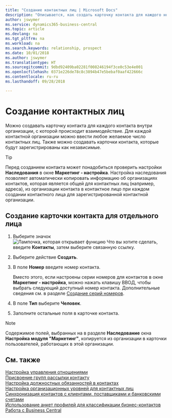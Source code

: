 ```yaml
---
title: "Создание контактных лиц | Microsoft Docs"
description: "Описывается, как создать карточку контакта для каждого нового лица или потенциального клиента, с которым у вас деловые отношения."
author: jswymer
ms.service: dynamics365-business-central
ms.topic: article
ms.devlang: na
ms.tgt_pltfrm: na
ms.workload: na
ms.search.keywords: relationship, prospect
ms.date: 10/01/2018
ms.author: jswymer
ms.translationtype: HT
ms.sourcegitcommit: 9dbd92409ba02281f008246194f3ce0c53e4e001
ms.openlocfilehash: 0371e226de78c8c3894b47e5bebaf0aaf422666c
ms.contentlocale: ru-ru
ms.lasthandoff: 09/28/2018

---
```

# <a name="create-contact-persons"></a>Создание контактных лиц
Можно создавать карточку контакта для каждого контакта внутри организации, с которой происходит взаимодействие. Для каждой контактной организации можно ввести любое желаемое число контактных лиц. Также можно создавать карточки контакта, которые будут зарегистрированы как независимые.

> [!TIP]  
>   Перед созданием контакта может понадобиться проверить настройки **Наследования** в окне **Маркетинг - настройка**. Настройка наследования позволяет автоматически копировать информацию об организациях контактов, которая является общей для контактных лиц (например, адреса), из организации контакта в контактное лицо при каждом создании контактного лица для зарегистрированной контактной организации.

## <a name="to-create-a-contact-card-for-a-person"></a>Создание карточки контакта для отдельного лица
1. Выберите значок ![Лампочка, которая открывает функцию Что вы хотите сделать](media/ui-search/search_small.png "Что вы хотите сделать"), введите **Контакты**, затем выберите связанную ссылку.
2. Выберите действие **Создать**.
3. В поле **Номер** введите номер контакта.

    Вместо этого, если настроены серии номеров для контактов в окне **Маркетинг - настройка**, можно нажать клавишу ВВОД, чтобы выбрать следующий доступный номер контакта. Дополнительные сведения см. в разделе [Создание серий номеров](ui-create-number-series.md).
4. В поле **Тип** выберите **Человек**.
5. Заполните остальные поля в карточке контакта.

> [!NOTE]  
>   Содержимое полей, выбранных на в разделе **Наследование** окна **Настройка модуля "Маркетинг"**, копируется из организации в карточки пользователей, работающих в этой организации.

## <a name="see-also"></a>См. также
[Настройка управления отношениями](marketing-setup-marketing.md)  
[Присвоение групп рассылки контакту](marketing-mailing-groups.md#AssignMailGroupContact)  
[Настройка должностных обязанностей в контактах](marketing-job-responsibilities.md)  
[Настройка организационных уровней для контактных лиц](marketing-organizational-levels.md)  
[Синхронизация контактов с клиентами, поставщиками и банковскими счетами](marketing-synchronize-contacts-customers-vendors-bank-accounts.md)  
[Использование анкет профилей для классификации бизнес-контактов](marketing-create-contact-profile-questionnaire.md)  
[Работа с Business Central](ui-work-product.md)  

